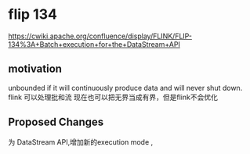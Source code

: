 # flip 134
https://cwiki.apache.org/confluence/display/FLINK/FLIP-134%3A+Batch+execution+for+the+DataStream+API
## motivation
unbounded if it will continuously produce data and will never shut down.
flink 可以处理批和流
现在也可以把无界当成有界，但是flink不会优化
## Proposed Changes
为 DataStream API,增加新的execution mode ,